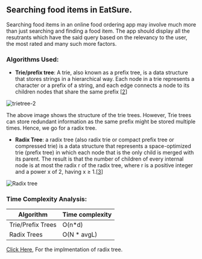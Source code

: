 ## Searching food items in EatSure.
Searching food items in an online food ordering app may involve much more than just searching and finding a food item. The app should display all the resutrants which have the said query based on the relevancy to the user, the most rated and many such more factors.

### Algorithms Used:
- **Trie/prefix tree**: A trie, also known as a prefix tree, is a data structure that stores strings in a hierarchical way. Each node in a trie represents a character or a prefix of a string, and each edge connects a node to its children nodes that share the same prefix [[2](https://www.linkedin.com/advice/1/what-distinguishes-trie-from-radix-tree-skills-programming-kamdc#:~:text=A%20trie%20is%20a%20tree,have%20nodes%20with%20multiple%20characters.)]
  
![trietree-2](https://github.com/JadenEkbote/portfolio.github.io/assets/97228905/bbb4a742-ee50-43fa-8551-1e7823a1bb04)


The above image shows the structure of the trie trees. However, Trie trees can store redundant information as the same prefix might be stored multiple times. Hence, we go for a radix tree.

- **Radix Tree**: a radix tree (also radix trie or compact prefix tree or compressed trie) is a data structure that represents a space-optimized trie (prefix tree) in which each node that is the only child is merged with its parent. The result is that the number of children of every internal node is at most the radix r of the radix tree, where r is a positive integer and a power x of 2, having x ≥ 1.[[3](https://jtkyaw.medium.com/radix-tree-data-structure-640211ad3935)]
  
![Radix tree](https://github.com/JadenEkbote/portfolio.github.io/assets/97228905/0e005ad9-bf69-43cd-a6fd-2fb76ea26063)


### Time Complexity Analysis:



| Algorithm | Time complexity |
|----------|----------|
| Trie/Prefix Trees   | O(n*d)  | 
| Radix Trees   | O(N * avgL)  | 

[Click Here](https://github.com/JadenEkbote/DSA/blob/main/trees/radix_trees.cpp), For the implmentation of radix tree.
